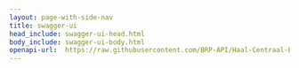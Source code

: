 ```yaml
---
layout: page-with-side-nav
title: swagger-ui
head_include: swagger-ui-head.html
body_include: swagger-ui-body.html
openapi-url:  https://raw.githubusercontent.com/BRP-API/Haal-Centraal-BRP-tabellen-bevragen/master/specificatie/genereervariant/openapi.yaml
---
```

<div id="swagger-ui"></div>
